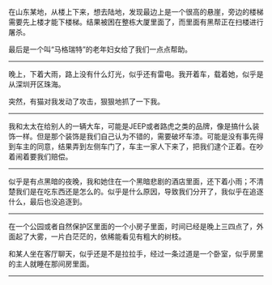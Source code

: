 在山东某地，从楼上下来，想去陆地，发现最边上是一个很高的悬崖，旁边的楼梯需要先上楼才能下楼梯。结果被困在整栋大厦里面了，而里面有黑帮正在扫楼进行屠杀。

最后是一个叫“马格瑞特”的老年妇女给了我们一点点帮助。

---

晚上，下着大雨，路上没有什么灯光，似乎还有雷电。我开着车，载着她，似乎是从深圳开区珠海。

突然，有猫对我发动了攻击，狠狠地抓了一下我。

---

我和太太在给别人的一辆大车，可能是JEEP或者路虎之类的品牌，像是搞什么装饰一样。但是那个装饰是我们自己认为不错的，需要破坏车漆。可能是没有事先得到车主的同意，结果弄到左侧车门了，车主一家人下来了，把我们逮个正着。在吵着闹着要我们赔偿。

---

似乎是有点黑暗的夜晚，我和她住在一个黑暗悲剧的酒店里面，还下着小雨；不清楚我们是在吃东西还是怎么的。似乎是什么原因，导致我们分开了，我似乎在追逐什么，最后也没追逐到。

---

在一个公园或者自然保护区里面的一个小房子里面，时间已经是晚上三四点了，外面起了大雾，一片白茫茫的，依稀能看见有粗大的树枝。

和某人坐在客厅聊天，似乎还是不是拉拉手，经过一条过道是一个卧室，似乎房里的主人就睡在那间房里面。

---



